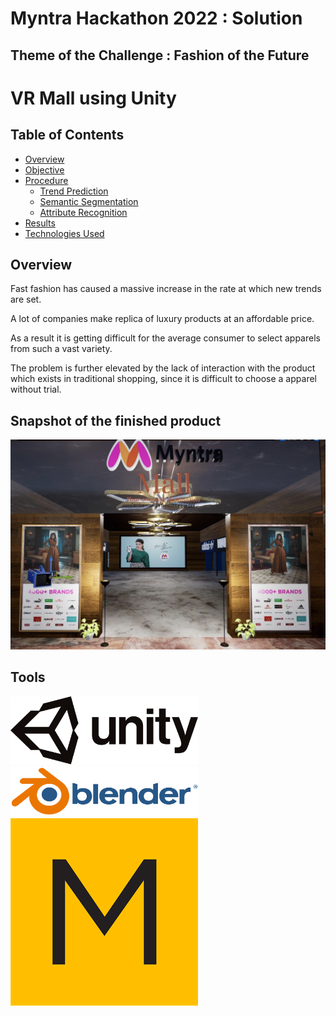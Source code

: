 # Myntra Hackathon 2022 : Solution

## Theme of the Challenge : Fashion of the Future

# VR Mall using Unity
## Table of Contents
- [Overview](#Overview)
- [Objective](#Objective)
- [Procedure](#Procedure)
     *  [Trend Prediction](#Trend-Prediction)
     *  [Semantic Segmentation](#Semantic-Segmentation)
     *  [Attribute Recognition](#Attribute-Recognition)
- [Results](#Results)
- [Technologies Used](#Technologies-Used)

## Overview
Fast fashion has caused a massive increase in the rate at which new trends are set.

A lot of companies make replica of luxury products at an affordable price. 

As a result it is getting difficult for the average consumer to select apparels from such a vast variety. 

The problem is further elevated by the lack of interaction with the product which exists in traditional shopping, since it is difficult to choose a apparel without trial.

## Snapshot of the finished product
<a href="https://github.com/Kedar-V/VR-Mall-using-Unity/blob/main/VRMallPPT.pdf" class="image fit" ><img src="https://github.com/Kedar-V/VR-Mall-using-Unity/blob/main/img_vr/entrance.png" alt=""></a>

## Tools

<img src="https://github.com/Kedar-V/VR-Mall-using-Unity/blob/main/img_vr/Unity.png" width="300"/>
<img src="https://github.com/Kedar-V/VR-Mall-using-Unity/blob/main/img_vr/Blender.png" width="300"/>
<img src="https://github.com/Kedar-V/VR-Mall-using-Unity/blob/main/img_vr/marvelous-designer-logo.png" width="300"/>
